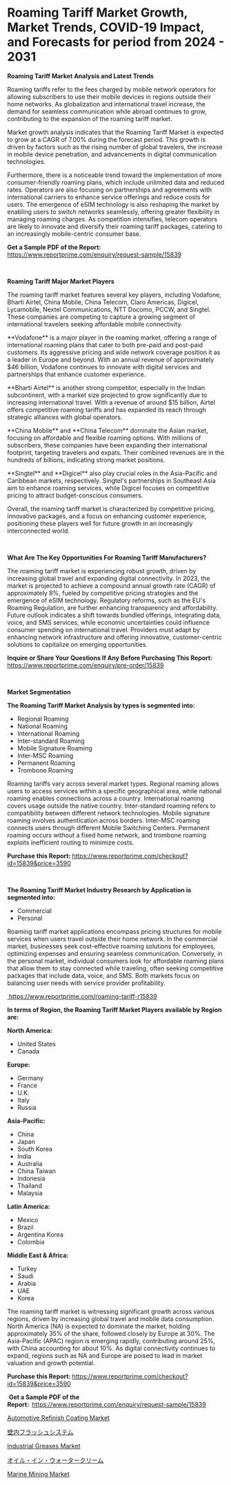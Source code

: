 <p><h1>Roaming Tariff Market Growth, Market Trends, COVID-19 Impact, and Forecasts for period from 2024 - 2031</h1></p><p><strong>Roaming Tariff Market Analysis and Latest Trends</strong></p>
<p><p>Roaming tariffs refer to the fees charged by mobile network operators for allowing subscribers to use their mobile devices in regions outside their home networks. As globalization and international travel increase, the demand for seamless communication while abroad continues to grow, contributing to the expansion of the roaming tariff market. </p><p>Market growth analysis indicates that the Roaming Tariff Market is expected to grow at a CAGR of 7.00% during the forecast period. This growth is driven by factors such as the rising number of global travelers, the increase in mobile device penetration, and advancements in digital communication technologies. </p><p>Furthermore, there is a noticeable trend toward the implementation of more consumer-friendly roaming plans, which include unlimited data and reduced rates. Operators are also focusing on partnerships and agreements with international carriers to enhance service offerings and reduce costs for users. The emergence of eSIM technology is also reshaping the market by enabling users to switch networks seamlessly, offering greater flexibility in managing roaming charges. As competition intensifies, telecom operators are likely to innovate and diversify their roaming tariff packages, catering to an increasingly mobile-centric consumer base.</p></p>
<p><strong>Get a Sample PDF of the Report:&nbsp;</strong> <a href="https://www.reportprime.com/enquiry/request-sample/15839">https://www.reportprime.com/enquiry/request-sample/15839</a></p>
<p>&nbsp;</p>
<p><strong>Roaming Tariff Major Market Players</strong></p>
<p><p>The roaming tariff market features several key players, including Vodafone, Bharti Airtel, China Mobile, China Telecom, Claro Americas, Digicel, Lycamobile, Nextel Communications, NTT Docomo, PCCW, and Singtel. These companies are competing to capture a growing segment of international travelers seeking affordable mobile connectivity.</p><p>**Vodafone** is a major player in the roaming market, offering a range of international roaming plans that cater to both pre-paid and post-paid customers. Its aggressive pricing and wide network coverage position it as a leader in Europe and beyond. With an annual revenue of approximately $46 billion, Vodafone continues to innovate with digital services and partnerships that enhance customer experience.</p><p>**Bharti Airtel** is another strong competitor, especially in the Indian subcontinent, with a market size projected to grow significantly due to increasing international travel. With a revenue of around $15 billion, Airtel offers competitive roaming tariffs and has expanded its reach through strategic alliances with global operators.</p><p>**China Mobile** and **China Telecom** dominate the Asian market, focusing on affordable and flexible roaming options. With millions of subscribers, these companies have been expanding their international footprint, targeting travelers and expats. Their combined revenues are in the hundreds of billions, indicating strong market positions.</p><p>**Singtel** and **Digicel** also play crucial roles in the Asia-Pacific and Caribbean markets, respectively. Singtel's partnerships in Southeast Asia aim to enhance roaming services, while Digicel focuses on competitive pricing to attract budget-conscious consumers.</p><p>Overall, the roaming tariff market is characterized by competitive pricing, innovative packages, and a focus on enhancing customer experience, positioning these players well for future growth in an increasingly interconnected world.</p></p>
<p>&nbsp;</p>
<p><strong>What Are The Key Opportunities For Roaming Tariff Manufacturers?</strong></p>
<p><p>The roaming tariff market is experiencing robust growth, driven by increasing global travel and expanding digital connectivity. In 2023, the market is projected to achieve a compound annual growth rate (CAGR) of approximately 8%, fueled by competitive pricing strategies and the emergence of eSIM technology. Regulatory reforms, such as the EU's Roaming Regulation, are further enhancing transparency and affordability. Future outlook indicates a shift towards bundled offerings, integrating data, voice, and SMS services, while economic uncertainties could influence consumer spending on international travel. Providers must adapt by enhancing network infrastructure and offering innovative, customer-centric solutions to capitalize on emerging opportunities.</p></p>
<p><strong>Inquire or Share Your Questions If Any Before Purchasing This Report:</strong> <a href="https://www.reportprime.com/enquiry/pre-order/15839">https://www.reportprime.com/enquiry/pre-order/15839</a></p>
<p>&nbsp;</p>
<p><strong>Market Segmentation</strong></p>
<p><strong>The Roaming Tariff Market Analysis by types is segmented into:</strong></p>
<p><ul><li>Regional Roaming</li><li>National Roaming</li><li>International Roaming</li><li>Inter-standard Roaming</li><li>Mobile Signature Roaming</li><li>Inter-MSC Roaming</li><li>Permanent Roaming</li><li>Trombone Roaming</li></ul></p>
<p><p>Roaming tariffs vary across several market types. Regional roaming allows users to access services within a specific geographical area, while national roaming enables connections across a country. International roaming covers usage outside the native country. Inter-standard roaming refers to compatibility between different network technologies. Mobile signature roaming involves authentication across borders. Inter-MSC roaming connects users through different Mobile Switching Centers. Permanent roaming occurs without a fixed home network, and trombone roaming exploits inefficient routing to minimize costs.</p></p>
<p><strong>Purchase this Report:&nbsp;</strong><a href="https://www.reportprime.com/checkout?id=15839&price=3590">https://www.reportprime.com/checkout?id=15839&price=3590</a></p>
<p>&nbsp;</p>
<p><strong>The Roaming Tariff Market Industry Research by Application is segmented into:</strong></p>
<p><ul><li>Commercial</li><li>Personal</li></ul></p>
<p><p>Roaming tariff market applications encompass pricing structures for mobile services when users travel outside their home network. In the commercial market, businesses seek cost-effective roaming solutions for employees, optimizing expenses and ensuring seamless communication. Conversely, in the personal market, individual consumers look for affordable roaming plans that allow them to stay connected while traveling, often seeking competitive packages that include data, voice, and SMS. Both markets focus on balancing user needs with service provider profitability.</p></p>
<p><a href="https://www.reportprime.com/roaming-tariff-r15839">&nbsp;https://www.reportprime.com/roaming-tariff-r15839</a></p>
<p><strong>In terms of Region, the Roaming Tariff Market Players available by Region are:</strong></p>
<p>
    <p> <strong> North America: </strong>
        <ul>
            <li>United States</li>
            <li>Canada</li>
        </ul>
        </p> 
    <p> <strong> Europe: </strong>
        <ul>
            <li>Germany</li>
            <li>France</li>
            <li>U.K.</li>
            <li>Italy</li>
            <li>Russia</li>
        </ul>
        </p> 
    <p> <strong> Asia-Pacific: </strong>
        <ul>
            <li>China</li>
            <li>Japan</li>
            <li>South Korea</li>
            <li>India</li>
            <li>Australia</li>
            <li>China Taiwan</li>
            <li>Indonesia</li>
            <li>Thailand</li>
            <li>Malaysia</li>
        </ul>
        </p> 
    <p> <strong> Latin America: </strong>
        <ul>
            <li>Mexico</li>
            <li>Brazil</li>
            <li>Argentina Korea</li>
            <li>Colombia</li>
        </ul>
        </p> 
    <p> <strong> Middle East & Africa: </strong>
        <ul>
            <li>Turkey</li>
            <li>Saudi</li>
            <li>Arabia</li>
            <li>UAE</li>
            <li>Korea</li>
        </ul>
    </p>
    </p>
<p><p>The roaming tariff market is witnessing significant growth across various regions, driven by increasing global travel and mobile data consumption. North America (NA) is expected to dominate the market, holding approximately 35% of the share, followed closely by Europe at 30%. The Asia-Pacific (APAC) region is emerging rapidly, contributing around 25%, with China accounting for about 10%. As digital connectivity continues to expand, regions such as NA and Europe are poised to lead in market valuation and growth potential.</p></p>
<p><strong>Purchase this Report: </strong><a href="https://www.reportprime.com/checkout?id=15839&price=3590">https://www.reportprime.com/checkout?id=15839&price=3590</a></p>
<p>&nbsp;<strong>Get a Sample PDF of the Report:&nbsp;&nbsp;</strong><a href="https://www.reportprime.com/enquiry/request-sample/15839">https://www.reportprime.com/enquiry/request-sample/15839</a></p>
<p><strong></strong></p>
<p><p><a href="https://www.linkedin.com/pulse/automotive-refinish-coating-market-size-share-trends-analysis-fwqxf?trackingId=32osUV%2FmQz6yqOhSAtgCmQ%3D%3D">Automotive Refinish Coating Market</a></p><p><a href="https://medium.com/@edmondg3yrtreenfelder8956/in-wall-flush-system-market-%E3%81%AF-%E3%82%B3%E3%82%B9%E3%83%88%E7%AE%A1%E7%90%86%E3%81%A8%E5%8A%B9%E7%8E%87%E5%90%91%E4%B8%8A%E3%82%92%E5%84%AA%E5%85%88%E3%81%97%E3%81%BE%E3%81%99-%E3%81%95%E3%82%89%E3%81%AB-%E5%A0%B1%E5%91%8A%E6%9B%B8%E3%81%AF%E5%B8%82%E5%A0%B4%E3%81%AE%E9%9C%80%E8%A6%81%E9%9D%A2%E3%81%A8%E4%BE%9B%E7%B5%A6%E9%9D%A2%E3%81%AE%E4%B8%A1%E6%96%B9%E3%82%92%E3%82%AB%E3%83%90%E3%83%BC%E3%81%97%E3%81%A6%E3%81%84%E3%81%BE%E3%81%99-in-wall-flush-60384fd725d0">壁内フラッシュシステム</a></p><p><a href="https://www.linkedin.com/pulse/industrial-greases-industry-insights-report-analyzing-market-xshyf?trackingId=3aYs3cvGSH%2B815ImbIN2aQ%3D%3D">Industrial Greases Market</a></p><p><a href="https://medium.com/@edmondg3yrtreenfelder8956/%E3%82%AA%E3%82%A4%E3%83%AB%E3%82%A4%E3%83%B3%E3%82%A6%E3%82%A9%E3%83%BC%E3%82%BF%E3%83%BC%E3%82%AF%E3%83%AA%E3%83%BC%E3%83%A0%E3%81%AB%E9%96%A2%E3%81%99%E3%82%8B%E3%82%B0%E3%83%AD%E3%83%BC%E3%83%90%E3%83%AB%E3%81%AA%E8%A6%96%E7%82%B9-%E5%B8%82%E5%A0%B4%E5%8B%95%E5%90%91-%E8%AA%B2%E9%A1%8C-%E4%BA%88%E6%B8%AC-2024%E5%B9%B4-2031%E5%B9%B4-5c9763e3088e">オイル・イン・ウォータークリーム</a></p><p><a href="https://github.com/RunaHaque64/Market-Research-Report-List-1/blob/main/marine-mining-market.md">Marine Mining Market</a></p></p>